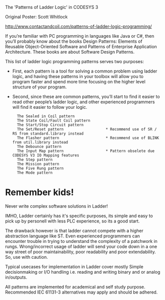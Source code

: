 The 'Patterns of Ladder Logic' in CODESYS 3

Original Poster: Scott Whitlock

http://www.contactandcoil.com/patterns-of-ladder-logic-programming/

If you’re familiar with PC programming in languages like Java or C#, then you’ll probably know about the books Design Patterns: Elements of Reusable Object-Oriented Software and Patterns of Enterprise Application Architecture. These books are about Software Design Patterns.

This list of ladder logic programming patterns serves two purposes: 

* First, each pattern is a tool for solving a common problem using ladder logic, and having these patterns in your toolbox will allow you to program faster and spend more time focusing on the higher level structure of your program. 

* Second, since these are common patterns, you’ll start to find it easier to read other people’s ladder logic, and other experienced programmers will find it easier to follow your logic.

        The Sealed in Coil pattern              
        The State Coil/Fault Coil pattern               
        The Start/Stop Circuit pattern                          
        The Set/Reset pattern                   * Recommend use of SR / RS from standard.library instead
        The Flasher pattern                     * Recommend use of BLINK from util.library instead
        The Debounce pattern
        The Input Map pattern                   * Pattern obselete due CODESYS V3 IO Mapping features
        The Step pattern
        The Mission pattern
        The Five Rung pattern
        The Mode pattern


# Remember kids!
Never write complex software solutions in Ladder!

IMHO, Ladder certainly has it's specific purposes, its simple and easy to pick up by personell with less PLC experience, so its a good start.

The drawback however is that ladder cannot compete with a higher abstraction language like ST. Even experienced programmers can encounter trouble in trying to understand the complexity of a patchwork in rungs. Wrong/incorrect usage of ladder will send your code down in a one way street of poor maintainability, poor readability and poor extendability. So, use with caution.

Typical usecases for implementation in Ladder cover mostly Simple decisionmaking or I/O handling i.e. reading and writing binary and or analog in/outputs. 

All patterns are implemented for academical and self study purpose. Recommended IEC 61131-3 alternatives may apply and should be adhered.
